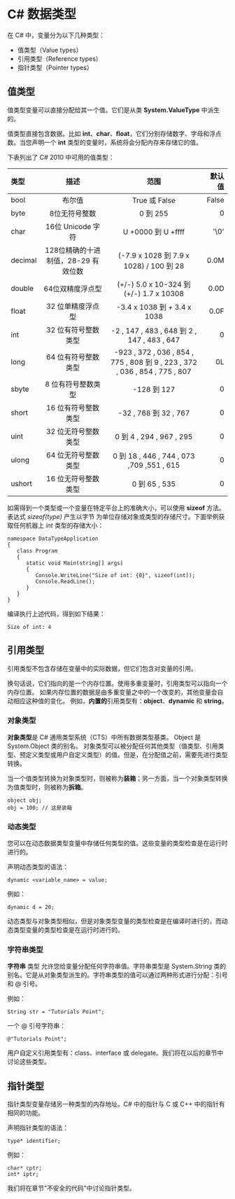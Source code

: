 # C# 数据类型

在 C# 中，变量分为以下几种类型：

- 值类型（Value types）
- 引用类型（Reference types）
- 指针类型（Pointer types）

## 值类型

值类型变量可以直接分配给其一个值。它们是从类 **System.ValueType** 中派生的。

值类型直接包含数据。比如 **int**、**char**、**float**，它们分别存储数字、字母和浮点数。当您声明一个 **int** 类型的变量时，系统将会分配内存来存储它的值。

下表列出了 C# 2010 中可用的值类型：

| 类型 | 描述 | 范围 | 默认值 |
| :--- | :---: | :---: | ---: |
| bool|	布尔值	|True 或 False|	False|
|byte|	8位无符号整数	|0 到 255	|0|
|char	|16位 Unicode 字符|	U +0000 到 U +ffff	|'\0'|
|decimal|128位精确的十进制值，28-29 有效位数|	(-7.9 x 1028 到 7.9 x 1028) / 100 到 28	|0.0M|
|double	|64位双精度浮点型|	(+/-) 5.0 x 10-324 到 (+/-) 1.7 x 10308	|0.0D|
|float|	32 位单精度浮点型	|-3.4 x 1038 到 + 3.4 x 1038|	0.0F|
|int|	32 位有符号整数类型	|-2 , 147 , 483 , 648 到 2 , 147 , 483 , 647|	0|
|long|	64 位有符号整数类型	|-923 , 372 , 036 , 854 , 775 , 808 到 9 , 223 , 372 , 036 , 854 , 775 , 807	|0L|
|sbyte|	8 位有符号整数类型|	-128 到 127|	0|
|short|	16 位有符号整数类型|	-32 , 768 到 32 , 767|	0|
|uint	|32 位无符号整数类型|	0 到 4 , 294 , 967 , 295	|0|
|ulong	|64 位无符号整数类型	|0 到 18 , 446 , 744 , 073 ,709 ,551 , 615 |	0|
|ushort|	16 位无符号整数类型|	0 到 65 , 535	|0|

如需得到一个类型或一个变量在特定平台上的准确大小，可以使用 **sizeof** 方法。表达式 *sizeof(type)* 产生以字节
为单位存储对象或类型的存储尺寸。下面举例获取任何机器上 *int* 类型的存储大小：
```
namespace DataTypeApplication
{
   class Program
   {
      static void Main(string[] args)
      {
         Console.WriteLine("Size of int: {0}", sizeof(int));
         Console.ReadLine();
      }
   }
}
```
编译执行上述代码，得到如下结果：
```
Size of int: 4
```

## 引用类型

引用类型不包含存储在变量中的实际数据，但它们包含对变量的引用。

换句话说，它们指向的是一个内存位置。使用多重变量时，引用类型可以指向一个内存位置。
如果内存位置的数据是由多重变量之中的一个改变的，其他变量会自动相应这种值的变化。
例如，**内置的**引用类型有：**object**、**dynamic** 和 **string**。

### 对象类型

**对象类型**是 C# 通用类型系统（CTS）中所有数据类型基类。 Object 是 System.Object 类的别名。
对象类型可以被分配任何其他类型（值类型、引用类型、预定义类型或用户自定义类型）的值。但是，在分配值之前，需要先进行类型转换。

当一个值类型转换为对象类型时，则被称为**装箱**；另一方面，当一个对象类型转换为值类型时，则被称为**拆箱**。
```
object obj;
obj = 100; // 这是装箱
```

### 动态类型

您可以在动态数据类型变量中存储任何类型的值。这些变量的类型检查是在运行时进行的。

声明动态类型的语法：
```
dynamic <variable_name> = value;
```
例如：
```
dynamic d = 20;
```
动态类型与对象类型相似，但是对象类型变量的类型检查是在编译时进行的，而动态类型变量的类型检查是在运行时进行的。

### 字符串类型

**字符串** 类型 允许您给变量分配任何字符串值。字符串类型是 System.String 类的别名。它是从对象类型派生的。字符串类型的值可以通过两种形式进行分配：引号和 @ 引号。

例如：
```
String str = "Tutorials Point";
```
一个 @ 引号字符串：
```
@"Tutorials Point";
```

用户自定义引用类型有：class、interface 或 delegate。我们将在以后的章节中讨论这些类型。

## 指针类型

指针类型变量存储另一种类型的内存地址。C# 中的指针与 C 或 C++ 中的指针有相同的功能。

声明指针类型的语法：
```
type* identifier;
```
例如：
```
char* cptr;
int* iptr;
```
我们将在章节"不安全的代码"中讨论指针类型。
